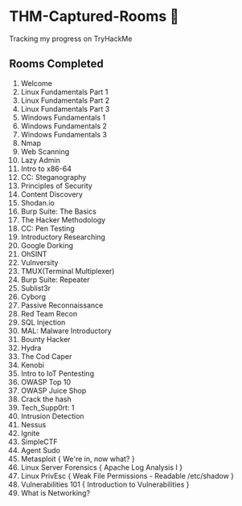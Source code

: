 # THM-Captured-Rooms 🚩
Tracking my progress on TryHackMe 


## Rooms Completed 

1. Welcome
2. Linux Fundamentals Part 1 
3. Linux Fundamentals Part 2
4. Linux Fundamentals Part 3
5. Windows Fundamentals 1
6. Windows Fundamentals 2
7. Windows Fundamentals 3
8. Nmap
9. Web Scanning
10. Lazy Admin
11. Intro to x86-64
12. CC: Steganography
13. Principles of Security
14. Content Discovery
15. Shodan.io
16. Burp Suite: The Basics
17. The Hacker Methodology
18. CC: Pen Testing
19. Introductory Researching
20. Google Dorking
21. OhSINT
22. Vulnversity
23. TMUX(Terminal Multiplexer)
24. Burp Suite: Repeater
25. Sublist3r
26. Cyborg
27. Passive Reconnaissance
28. Red Team Recon
29. SQL Injection
30. MAL: Malware Introductory
31. Bounty Hacker
32. Hydra
33. The Cod Caper
34. Kenobi
35. Intro to IoT Pentesting
36. OWASP Top 10
37. OWASP Juice Shop
38. Crack the hash
39. Tech_Supp0rt: 1
40. Intrusion Detection
41. Nessus
42. Ignite 
43. SimpleCTF
44. Agent Sudo
45. Metasploit { We're in, now what? }
46. Linux Server Forensics { Apache Log Analysis I }
47. Linux PrivEsc { Weak File Permissions - Readable /etc/shadow }
48. Vulnerabilities 101 { Introduction to Vulnerabilities }
49. What is Networking?




